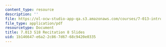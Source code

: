 ```yaml
---
content_type: resource
description: ''
file: https://ol-ocw-studio-app-qa.s3.amazonaws.com/courses/7-013-introductory-biology-spring-2018/1b146647e6a22c867d6768c9420e0335_MIT7_013s18Rec8_slides.pdf
file_type: application/pdf
resourcetype: Document
title: 7.013 S18 Recitation 8 Slides
uid: 1b146647-e6a2-2c86-7d67-68c9420e0335
---
```

